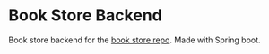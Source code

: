# Book Store Backend

Book store backend for the [book store repo](https://github.com/rzhou10/Book-Store). Made with Spring boot.